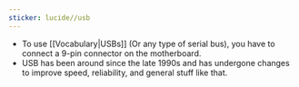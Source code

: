 ```yaml
---
sticker: lucide//usb
---
```

- To use [[Vocabulary|USBs]] (Or any type of serial bus), you have to connect a 9-pin connector on the motherboard.
- USB has been around since the late 1990s and has undergone changes to improve speed, reliability, and general stuff like that.